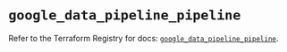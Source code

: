 # `google_data_pipeline_pipeline`

Refer to the Terraform Registry for docs: [`google_data_pipeline_pipeline`](https://registry.terraform.io/providers/hashicorp/google/6.49.3/docs/resources/data_pipeline_pipeline).
